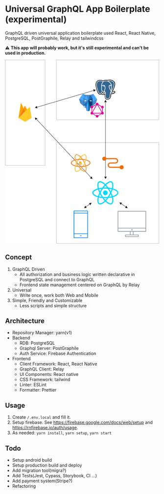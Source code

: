 # Universal GraphQL App Boilerplate (experimental)

GraphQL driven universal application boilerplate used React, React Native, PostgreSQL, PostGraphile, Relay and tailwindcss

:warning: **This app will probably work, but it's still experimental and can't be used in production.**

![Architecture](./architecture.png)

## Concept

1. GraphQL Driven
   - All authorization and business logic written declarative in PostgreSQL and connect to GraphQL
   - Frontend state management centered on GraphQL by Relay
2. Universal
   - Write once, work both Web and Mobile
3. Simple, Friendly and Customizable
   - Less scripts and simple structure

## Architecture

- Repository Manager: yarn(v1)
- Backend
  - RDB: PostgreSQL
  - Graphql Server: PostGraphile
  - Auth Service: Firebase Authentication
- Frontend
  - Client Framework: React, React Native
  - GraphQL Client: Relay
  - UI Components: React native
  - CSS Framework: tailwind
  - Linter: ESLint
  - Formatter: Prettier

## Usage

1. Create `/.env.local` and fill it.
1. Setup firebase. See https://firebase.google.com/docs/web/setup and https://rnfirebase.io/auth/usage.
1. As needed: `yarn install`, `yarn setup`, `yarn start`

## Todo

- Setup android build
- Setup production build and deploy
- Add migration tool(migra?)
- Add Tests(Jest, Cypass, Storybook, CI ...)
- Add payment system(Stripe?)
- Refactoring
